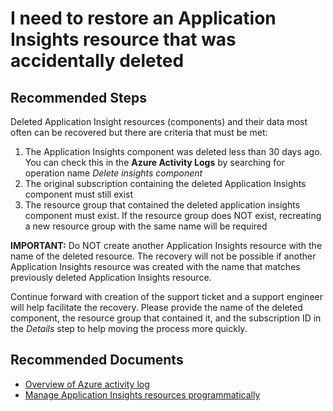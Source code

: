 <properties 
    pageTitle="I need to restore deleted Application Insights Resource"
    description="What to do if my Application Insights resource was accidentally deleted"
    service="microsoft.insights"
    resource="components"
    authors="vgorbenko"
    ms.author="vitalyg"
    displayOrder="1"
    selfHelpType="generic"
    productPesIds="15693"
    supportTopicIds="32729601"
    cloudEnvironments="public, Fairfax, mooncake, usnat, ussec"
    articleId="appinsights-restore-deleted-ai-resource"
    ownershipId="AzureMonitoring_ApplicationInsights"
/>

# I need to restore an Application Insights resource that was accidentally deleted

## **Recommended Steps**

Deleted Application Insight resources (components) and their data most often can be recovered but there are criteria that must be met:
  
  1. The Application Insights component was deleted less than 30 days ago. You can check this in the **Azure Activity Logs** by searching for operation name *Delete insights component*
  1. The original subscription containing the deleted Application Insights component must still exist
  1. The resource group that contained the deleted application insights component must exist. If the resource group does NOT exist, recreating a new resource group with the same name will be required

**IMPORTANT:** Do NOT create another Application Insights resource with the name of the deleted resource. The recovery will not be possible if another Application Insights resource was created with the name that matches previously deleted Application Insights resource.

Continue forward with creation of the support ticket and a support engineer will help facilitate the recovery. Please provide the name of the deleted component, the resource group that contained it, and the subscription ID in the *Details* step to help moving the process more quickly.

## **Recommended Documents**

* [Overview of Azure activity log](https://docs.microsoft.com/azure/azure-monitor/platform/activity-logs-overview)
* [Manage Application Insights resources programmatically](https://docs.microsoft.com/azure/azure-monitor/app/powershell)
